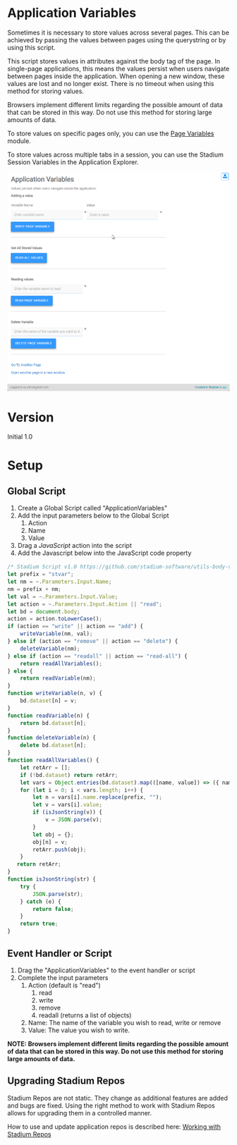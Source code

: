 # Application Variables <!-- omit in toc -->

Sometimes it is necessary to store values across several pages. This can be achieved by passing the values between pages using the querystring or by using this script. 

This script stores values in attributes against the body tag of the page. In single-page applications, this means the values persist when users navigate between pages inside the application. When opening a new window, these values are lost and no longer exist. There is no timeout when using this method for storing values. 

Browsers implement different limits regarding the possible amount of data that can be stored in this way. Do not use this method for storing large amounts of data.

To store values on specific pages only, you can use the [Page Variables](https://github.com/stadium-software/utils-page-variables) module. 

To store values across multiple tabs in a session, you can use the Stadium Session Variables in the Application Explorer. 

![](images/view.gif)

# Version
Initial 1.0

# Setup

## Global Script
1. Create a Global Script called "ApplicationVariables"
2. Add the input parameters below to the Global Script
   1. Action
   2. Name
   3. Value
3. Drag a *JavaScript* action into the script
4. Add the Javascript below into the JavaScript code property
```javascript
/* Stadium Script v1.0 https://github.com/stadium-software/utils-body-variables */
let prefix = "stvar";
let nm = ~.Parameters.Input.Name;
nm = prefix + nm;
let val = ~.Parameters.Input.Value;
let action = ~.Parameters.Input.Action || "read";
let bd = document.body;
action = action.toLowerCase();
if (action == "write" || action == "add") {
    writeVariable(nm, val);
} else if (action == "remove" || action == "delete") {
    deleteVariable(nm);
} else if (action == "readall" || action == "read-all") {
    return readAllVariables();
} else {
    return readVariable(nm);
}
function writeVariable(n, v) {
    bd.dataset[n] = v;
}
function readVariable(n) {
    return bd.dataset[n];
}
function deleteVariable(n) {
    delete bd.dataset[n];
}
function readAllVariables() {
    let retArr = [];
    if (!bd.dataset) return retArr;
    let vars = Object.entries(bd.dataset).map(([name, value]) => ({ name, value }));
    for (let i = 0; i < vars.length; i++) {
        let n = vars[i].name.replace(prefix, "");
        let v = vars[i].value;
        if (isJsonString(v)) {
            v = JSON.parse(v);
        }
        let obj = {};
        obj[n] = v;
        retArr.push(obj);
    }
   return retArr;
}
function isJsonString(str) {
    try {
        JSON.parse(str);
    } catch (e) {
        return false;
    }
    return true;
}
```

## Event Handler or Script
1. Drag the "ApplicationVariables" to the event handler or script
2. Complete the input parameters
   1. Action (default is "read")
      1. read
      2. write
      3. remove
      4. readall (returns a list of objects)
   2. Name: The name of the variable you wish to read, write or remove
   3. Value: The value you wish to write. 

**NOTE: Browsers implement different limits regarding the possible amount of data that can be stored in this way. Do not use this method for storing large amounts of data.**

## Upgrading Stadium Repos
Stadium Repos are not static. They change as additional features are added and bugs are fixed. Using the right method to work with Stadium Repos allows for upgrading them in a controlled manner. 

How to use and update application repos is described here: [Working with Stadium Repos](https://github.com/stadium-software/samples-upgrading)